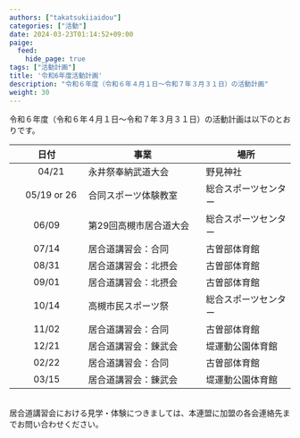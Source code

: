 ```yaml
---
authors: ["takatsukiiaidou"]
categories: ["活動"]
date: 2024-03-23T01:14:52+09:00
paige:
  feed:
    hide_page: true
tags: ["活動計画"]
title: '令和6年度活動計画'
description: "令和６年度（令和６年４月１日〜令和７年３月３１日）の活動計画"
weight: 30
---
```

令和６年度（令和６年４月１日〜令和７年３月３１日）の活動計画は以下のとおりです。

<center>

| 日付        | 事業                 | 場所 |
|:----------:|---------------------|-----------------------|
| 　04/21　      | 永井祭奉納武道大会     | 野見神社         |
| 　05/19 or 26　 | 合同スポーツ体験教室   | 総合スポーツセンター       |
| 06/09      | 第29回高槻市居合道大会　　 | 総合スポーツセンター       |
| 07/14      | 居合道講習会：合同          | 古曽部体育館           |
| 08/31      | 居合道講習会：北摂会          | 古曽部体育館           |
| 09/01      | 居合道講習会：北摂会  | 古曽部体育館           |
| 10/14      | 高槻市民スポーツ祭     | 総合スポーツセンター   |
| 11/02      | 居合道講習会：合同          | 古曽部体育館           |
| 12/21      | 居合道講習会：錬武会          | 堤運動公園体育館           |
| 02/22      | 居合道講習会：合同          | 古曽部体育館           |
| 03/15      | 居合道講習会：錬武会   | 堤運動公園体育館           |

</center>

<br>居合道講習会における見学・体験につきましては、本連盟に加盟の各会連絡先までお問い合わせください。
